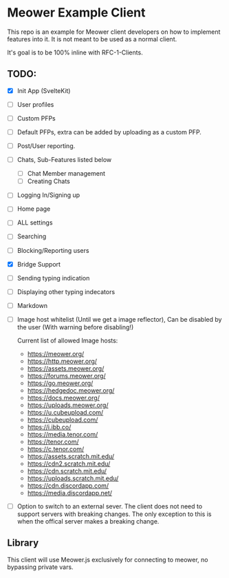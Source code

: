 # Meower Example Client

This repo is an example for Meower client developers on how to implement features into it. It is not meant to be used as a normal client.

It's goal is to be 100% inline with RFC-1-Clients.

## TODO:

- [x] Init App (SvelteKit)
- [ ] User profiles 
- [ ] Custom PFPs 
- [ ] Default PFPs, extra can be added by uploading as a custom PFP.
- [ ] Post/User reporting.
- [ ] Chats, Sub-Features listed below
    - [ ] Chat Member management 
    - [ ] Creating Chats
- [ ] Logging In/Signing up
- [ ] Home page
- [ ] ALL settings
- [ ] Searching 
- [ ] Blocking/Reporting users
- [x] Bridge Support
- [ ] Sending typing indication
- [ ] Displaying other typing indecators 
- [ ] Markdown 
- [ ] Image host whitelist (Until we get a image reflector), Can be disabled by the user (With warning before disabling!)
    
    Current list of allowed Image hosts:
    - https://meower.org/
    - https://http.meower.org/
    - https://assets.meower.org/
    - https://forums.meower.org/
    - https://go.meower.org/  
    - https://hedgedoc.meower.org/
    - https://docs.meower.org/
    - https://uploads.meower.org/ 
    - https://u.cubeupload.com/
    - https://cubeupload.com/
    - https://i.ibb.co/
    - https://media.tenor.com/
    - https://tenor.com/
    - https://c.tenor.com/
    - https://assets.scratch.mit.edu/
    - https://cdn2.scratch.mit.edu/
    - https://cdn.scratch.mit.edu/
    - https://uploads.scratch.mit.edu/
    - https://cdn.discordapp.com/
    - https://media.discordapp.net/
- [ ] Option to switch to an external sever.
    The client does not need to support servers with breaking changes. The only exception to this is when the offical server makes a breaking change.       


## Library

This client will use Meower.js exclusively for connecting to meower, no bypassing private vars.
